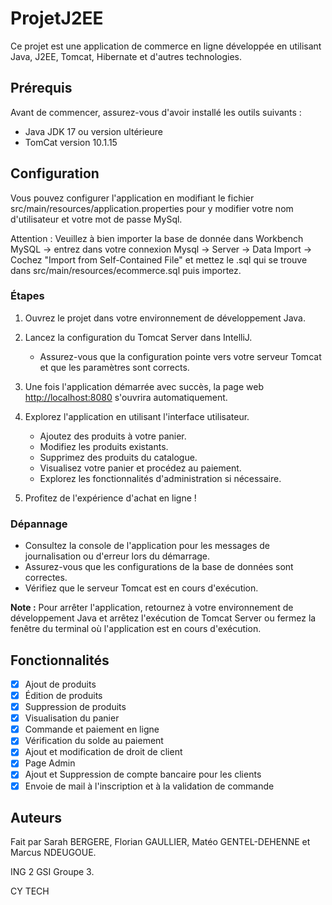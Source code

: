 ﻿# ProjetJ2EE

Ce projet est une application de commerce en ligne développée en utilisant Java, J2EE, Tomcat, Hibernate et d'autres technologies.

## Prérequis

Avant de commencer, assurez-vous d'avoir installé les outils suivants :

- Java JDK 17 ou version ultérieure
- TomCat version 10.1.15

## Configuration
Vous pouvez configurer l'application en modifiant le fichier src/main/resources/application.properties pour y modifier votre nom d'utilisateur et votre mot de passe MySql.

Attention : Veuillez à bien importer la base de donnée dans Workbench MySQL -> entrez dans votre connexion Mysql -> Server -> Data Import -> Cochez "Import from Self-Contained File" et mettez le .sql qui se trouve dans src/main/resources/ecommerce.sql puis importez.

### Étapes

1. Ouvrez le projet dans votre environnement de développement Java.

2. Lancez la configuration du Tomcat Server dans IntelliJ.
   - Assurez-vous que la configuration pointe vers votre serveur Tomcat et que les paramètres sont corrects.

3. Une fois l'application démarrée avec succès, la page web [http://localhost:8080](http://localhost:8080) s'ouvrira automatiquement.

4. Explorez l'application en utilisant l'interface utilisateur.
   - Ajoutez des produits à votre panier.
   - Modifiez les produits existants.
   - Supprimez des produits du catalogue.
   - Visualisez votre panier et procédez au paiement.
   - Explorez les fonctionnalités d'administration si nécessaire.

5. Profitez de l'expérience d'achat en ligne !

### Dépannage

- Consultez la console de l'application pour les messages de journalisation ou d'erreur lors du démarrage.
- Assurez-vous que les configurations de la base de données sont correctes.
- Vérifiez que le serveur Tomcat est en cours d'exécution.

**Note :** Pour arrêter l'application, retournez à votre environnement de développement Java et arrêtez l'exécution de Tomcat Server ou fermez la fenêtre du terminal où l'application est en cours d'exécution.

## Fonctionnalités

- [X] Ajout de produits
- [X] Édition de produits
- [X] Suppression de produits
- [X] Visualisation du panier
- [X] Commande et paiement en ligne
- [X] Vérification du solde au paiement
- [X] Ajout et modification de droit de client
- [X] Page Admin
- [X] Ajout et Suppression de compte bancaire pour les clients
- [X] Envoie de mail à l'inscription et à la validation de commande 

## Auteurs 

Fait par Sarah BERGERE, Florian GAULLIER, Matéo GENTEL-DEHENNE et Marcus NDEUGOUE.

ING 2 GSI Groupe 3.

CY TECH
